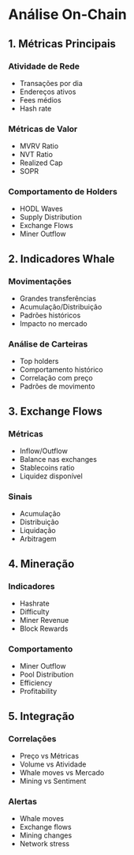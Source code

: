 # Análise On-Chain

## 1. Métricas Principais

### Atividade de Rede
- Transações por dia
- Endereços ativos
- Fees médios
- Hash rate

### Métricas de Valor
- MVRV Ratio
- NVT Ratio
- Realized Cap
- SOPR

### Comportamento de Holders
- HODL Waves
- Supply Distribution
- Exchange Flows
- Miner Outflow

## 2. Indicadores Whale

### Movimentações
- Grandes transferências
- Acumulação/Distribuição
- Padrões históricos
- Impacto no mercado

### Análise de Carteiras
- Top holders
- Comportamento histórico
- Correlação com preço
- Padrões de movimento

## 3. Exchange Flows

### Métricas
- Inflow/Outflow
- Balance nas exchanges
- Stablecoins ratio
- Liquidez disponível

### Sinais
- Acumulação
- Distribuição
- Liquidação
- Arbitragem

## 4. Mineração

### Indicadores
- Hashrate
- Difficulty
- Miner Revenue
- Block Rewards

### Comportamento
- Miner Outflow
- Pool Distribution
- Efficiency
- Profitability

## 5. Integração

### Correlações
- Preço vs Métricas
- Volume vs Atividade
- Whale moves vs Mercado
- Mining vs Sentiment

### Alertas
- Whale moves
- Exchange flows
- Mining changes
- Network stress 